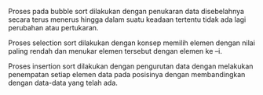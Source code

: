 
Proses pada bubble sort dilakukan dengan penukaran data disebelahnya secara terus menerus hingga dalam suatu keadaan tertentu tidak ada lagi perubahan atau pertukaran.


Proses selection sort dilakukan dengan konsep memilih elemen dengan nilai paling rendah dan menukar elemen tersebut dengan elemen ke –i.


Proses insertion sort dilakukan dengan pengurutan data dengan melakukan penempatan setiap elemen data pada posisinya dengan membandingkan dengan data-data yang telah ada. 

